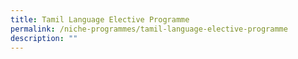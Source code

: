 ```yaml
---
title: Tamil Language Elective Programme
permalink: /niche-programmes/tamil-language-elective-programme
description: ""
---
```

